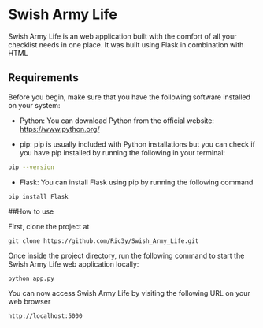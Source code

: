 # Swish Army Life

Swish Army Life is an web application built with the comfort of all your checklist needs in one place. It was built using Flask in combination with  HTML

## Requirements

Before you begin, make sure that you have the following software installed on your system:

- Python: You can download Python from the official website: <https://www.python.org/>

- pip: pip is usually included with Python installations but you can check if you have pip installed by running the following in your terminal:
```bash
pip --version
```

- Flask: You can install Flask using pip by running the following command
```
pip install Flask
 ```

##How to use

First, clone the project at 
```
git clone https://github.com/Ric3y/Swish_Army_Life.git
 ```

Once inside the project directory, run the following command to start the Swish Army Life web application locally:
```
python app.py
```

You can now access Swish Army Life by visiting the following URL on your web browser
```
http://localhost:5000
```
